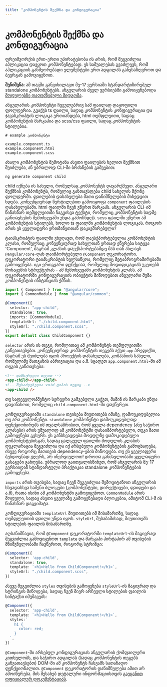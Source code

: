 ```yaml
---
title: "კომპონენტის შექმნა და კონფიგურაცია"
---
```


# კომპონენტის შექმნა და კონფიგურაცია

ფრეიმვორქის ერთ-ერთი უპირატესობა ის არის, რომ შეგვიძლია აპლიკაცია დავყოთ კომპონენტებად.
ეს საშუალებას გვაძლევს, რომ აპლიკაციის განმეორებადი ელემენტები ერთ ადგილას განვსაზღვროთ
და ბევრგან გამოვიყენოთ.

**შენიშვნა:** ამ თავში განვიხილავთ მე-17 ვერსიაში სტანდარტიზირებულ standalone კომპონენტებს.
ანგულარის ძველ ვერსიებში გამოიყენებოდა [მოდულებზე დაფუძნებული მიდგომა]().

ანგულარის კომპონენტი ჩვეულებრივ სამ ფაილად დაყოფილი ფოლდერია. გვაქვს ts ფაილი, სადაც
კომპონენტის კონფიგურაცია და ჯავასკრიპტის ლოგიკა ერთიანდება, html თემფლეითი, სადაც კომპონენტის
მარკაპია და scss/css ფაილი, სადაც კომპონენტის სტილებია.

```
# example კომპონენტი

example.component.ts
example.component.html
example.component.scss
```

ახალი კომპონენტის შემოტანა ასეთი ფაილების ხელით შექმნით შეიძლება, ან უბრალოდ CLI-ში ბრძანების გაშვებით:

```
ng generate component child
```

child იქნება ის სახელი, რომელსაც კომპონენტს დავარქმევთ.
ანგულარი შექმნის კომპონენტს, რომელიც განთავსდება child სახელის მქონე ფოლდერში.
ფაილების დასახელება მათი დანიშნულების მიხედვით ხდება. კონვენციურად წერტილებით
გამოიყოფა `component` ფაილების დასახელებაში. html ფაილში ჩვენ ვწერთ მარკაპს.
ანგულარის CLI-იმ წინასწარ თემფლეითში ჩაგვისვა ტექსტი, რომელიც კომპონენტის სადმე
განთავსების შემთხვევაში უნდა გამოჩნდეს.
scss ფაილში ვწერთ ამ კომპონენტის სტილებს, ხოლო ts ფაილში კომპონენტის ლოგიკას.
როგორ არის ეს ყველაფერი ერთმანეთთან დაკავშირებული?

ტაიპსკრიპტის ფაილში ვხედავთ, რომ დაესქპორტებულია კომპონენტის კლასი, რომელსაც
კონვენციურად სახელთან ერთად ეწერება სიტყვა 'Component', მაგრამ კლასის
დაექსპორტებამდე მას თან ახლავს `@angular/core`-დან დაიმპორტებული `@Component` დეკორატორი.
დეკორატორი ტაიპსკრიპტის
ხელსაწყოა, რომელიც მეტაპროგრამირებაში გამოიყენება. იგი ერთგვარი ფუნქციაა, რომელიც
მოდიფიკაციას უკეთებს მონაცემის სტრუქტურას - ამ შემთხვევაში კომპონენტის კლასს.
ამ დეკორატორში კონფიგურაციის ობიექტის მიწოდებით ანგულარი მუშა კომპონენტის ინსტანციას ქმნის.

```ts
import { Component } from "@angular/core";
import { CommonModule } from "@angular/common";

@Component({
  selector: "app-child",
  standalone: true,
  imports: [CommonModule],
  templateUrl: "./child.component.html",
  styleUrl: "./child.component.scss",
})
export default class ChildComponent {}
```

`selector` არის ის თეგი, რომლითაც ამ კომპონენტს თემფლეითში განვათავსებთ.
კონვენციურად კომპონენტის თეგებს აქვთ `app` პრეფიქსი, მაგრამ ეს შეიძლება იყოს
პროექტის დასახელება, კომპანიის სახელი, რომელიმე მათგანის აბრივიაცია და ა.შ.
სცადეთ `app.component.html`-ში ამ თეგის განთავსება:

```html
<!-- დამხურველი თეგით -->
<app-child></app-child>
<!-- შესაძლებელია void ტიპის თეგიც -->
<app-child />
```

თუ სადეველოპმენტო სერვერი გაშვებული გაქვთ, მაშინ ის მარკაპი უნდა დავინახოთ,
რომელიც `child.component.html`-ში დავწერეთ.

კონფიგურაციაში `standalone` თვისება მიუთითებს იმაზე, დამოუკიდებელია თუ არა კომპონენტი.
`standalone` კომპონენტი დამოუკიდებლად ფუნქციონირებს იმ თვალსაზრისით, რომ ყველა dependency
(ანუ საჭირო კლასები) არის უშუალოდ ამ კომპონენტში დასაიმპორტებელი, თუკი მათი გამოყენება გვსურს.
ეს განსხვავდება მოდულზე დამოკიდებული კომპონენტებისგან, სადაც ცალკეულ ფაილში მოდულის კლასის დეკლარაცია
შეგვიძლია და იქ არსებული კომპონენტების გამოცხადება, ისევე როგორც მათთვის dependency-ების მიწოდება.
თუ ეს ყველაფერი ბუნდოვნად ჟღერს, არ ინერვიულოთ! დროთა განმავლობაში ყველაფერი გასაგები გახდება.
უბრალოდ გაითვალისწინეთ, რომ ანგულარის მე-17 ვერსიიდან სტანდარტული პრაქტიკაა standalone კომპონენტების გამოყენება.

`imports` არის თვისება, სადაც ჩვენ შეგვიძლია შემოვიტანოთ ანგულარის სხვადასხვა საშენი ბლოკები
(კომპონენტები, დირექტივები, ფაიფები და ა.შ), რათა ისინი ამ კომპონენტში გამოვიყენოთ.
`CommonModule` არის მოდული, სადაც ასეთი ყველაზე გამოყენებადი ბლოკებია, ამიტომ CLI-მ
ის წინასწარ დაგვიმატა.

კონფიგურაციაში `templateUrl` მიუთითებს იმ მისამართზე, სადაც თემფლეითის ფაილი
უნდა იყოს. `styleUrl`, შესაბამისად, მიუთითებს სტილების ფაილის მისამართზე.

<!-- თუმცა კომპონენტის არსებობა
მისთვის ცნობილი არ იქნებოდა, ამ კომპონენტის ფაილების შექმნისას, ტაიპსკრიპტის
ფაილში დაექსპორტებული (და დეკორატორით გონფიგურირებული) კლასი `app.module.ts`-ში
რომ არ შეგვეტანა, დეკლარაციების მასივში.

```ts
import { NgModule } from "@angular/core";
import { BrowserModule } from "@angular/platform-browser";

import { AppComponent } from "./app.component";
import { ChildComponent } from "./child/child.component";

@NgModule({
  declarations: [AppComponent, ChildComponent],
  imports: [BrowserModule],
  providers: [],
  bootstrap: [AppComponent],
})
export class AppModule {}
```

ეს ანგულარის CLI-იმ ჩვენ მაგივრად გააკეთა, თუმცა თუ კომპონენტის ფაილებს ხელით ვქმნით,
მისი მოდულის ფაილში დაიმპორტება და დეკლარაციების მასივში დამატება არ უნდა დაგვავიწყდეს. -->

აღსანიშნავია, რომ `@Component` დეკორატორში `templateUrl`-ის მაგივრად შეგვიძლია გამოვიყენოთ
`template` და მარკაპი პირტაპირ ამ თვისების მნიშვნელობაში ჩავწეროთ, როგორც სტრინგი:

```ts
@Component({
  selector: 'app-child',
  standalone: true,
  template: `<h1>Hello from ChildComponent!</h1>`,
  styleUrl: "./child.component.scss",
})
```

ასევე შეგვიძლია `styles` თვისების გამოყენება `styleUrl`-ის მაგივრად და სტრინგის მიწოდება,
სადაც ჩვენ მიერ არჩეული სტილების ფაილის სინტაქსი იმუშავებს:

```ts
@Component({
  selector: 'app-child',
  template: `<h1>Hello from ChildComponent!</h1>`,
  styles:`
    h1 {
      color: red;
    }
  `,
})
```

`@Component`-ში არსებულ კონფიგურაციას ანგულარის ქომფაილერი კითხულობს, და საჭირო ადგილას (სადაც კომპონენტის
თეგებს განვათავსებთ) DOM-ში ამ კომპონენტს ჩასვამს სათანადო ფუნქციონალით.
`@Component` დეკორატორის დანიშნულება ამით არ ამოიწურება. მის შესახებ დეტალური ინფორმაციისთვის
[გაეცანით ოფიციალურ დოკუმენტაციას](https://angular.io/api/core/Component).
